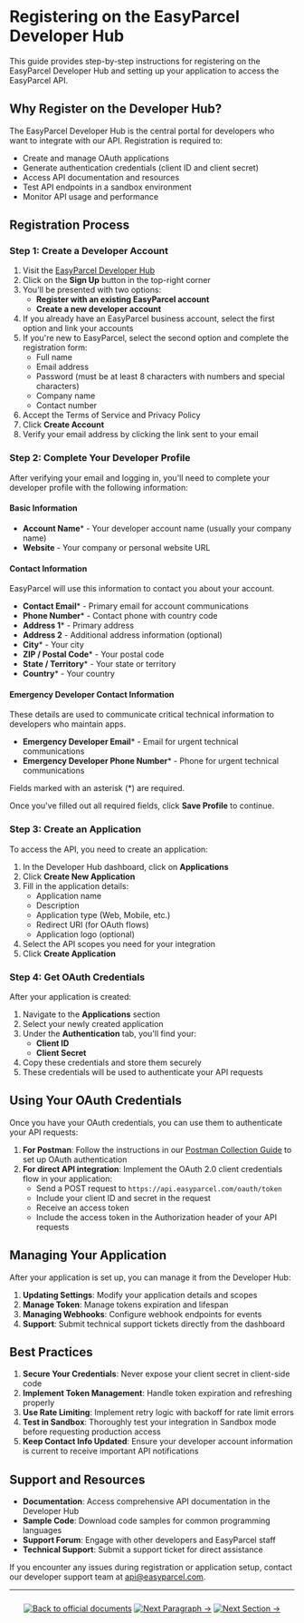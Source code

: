 # Registering on the EasyParcel Developer Hub

This guide provides step-by-step instructions for registering on the EasyParcel Developer Hub and setting up your application to access the EasyParcel API.

## Why Register on the Developer Hub?

The EasyParcel Developer Hub is the central portal for developers who want to integrate with our API. Registration is required to:

- Create and manage OAuth applications
- Generate authentication credentials (client ID and client secret)
- Access API documentation and resources
- Test API endpoints in a sandbox environment
- Monitor API usage and performance

## Registration Process

### Step 1: Create a Developer Account

1. Visit the [EasyParcel Developer Hub](https://developer.easyparcel.com)
2. Click on the **Sign Up** button in the top-right corner
3. You'll be presented with two options:
   - **Register with an existing EasyParcel account**
   - **Create a new developer account**
4. If you already have an EasyParcel business account, select the first option and link your accounts
5. If you're new to EasyParcel, select the second option and complete the registration form:
   - Full name
   - Email address
   - Password (must be at least 8 characters with numbers and special characters)
   - Company name
   - Contact number
6. Accept the Terms of Service and Privacy Policy
7. Click **Create Account**
8. Verify your email address by clicking the link sent to your email

### Step 2: Complete Your Developer Profile

After verifying your email and logging in, you'll need to complete your developer profile with the following information:

#### Basic Information
- **Account Name*** - Your developer account name (usually your company name)
- **Website** - Your company or personal website URL

#### Contact Information
EasyParcel will use this information to contact you about your account.
- **Contact Email*** - Primary email for account communications
- **Phone Number*** - Contact phone with country code
- **Address 1*** - Primary address
- **Address 2** - Additional address information (optional)
- **City*** - Your city
- **ZIP / Postal Code*** - Your postal code
- **State / Territory*** - Your state or territory
- **Country*** - Your country

#### Emergency Developer Contact Information
These details are used to communicate critical technical information to developers who maintain apps.
- **Emergency Developer Email*** - Email for urgent technical communications
- **Emergency Developer Phone Number*** - Phone for urgent technical communications

Fields marked with an asterisk (*) are required.

Once you've filled out all required fields, click **Save Profile** to continue.

### Step 3: Create an Application

To access the API, you need to create an application:

1. In the Developer Hub dashboard, click on **Applications**
2. Click **Create New Application**
3. Fill in the application details:
   - Application name
   - Description
   - Application type (Web, Mobile, etc.)
   - Redirect URI (for OAuth flows)
   - Application logo (optional)
4. Select the API scopes you need for your integration
5. Click **Create Application**

### Step 4: Get OAuth Credentials

After your application is created:

1. Navigate to the **Applications** section
2. Select your newly created application
3. Under the **Authentication** tab, you'll find your:
   - **Client ID**
   - **Client Secret**
4. Copy these credentials and store them securely
5. These credentials will be used to authenticate your API requests

## Using Your OAuth Credentials

Once you have your OAuth credentials, you can use them to authenticate your API requests:

1. **For Postman**: Follow the instructions in our [Postman Collection Guide](link-to-postman-guide) to set up OAuth authentication
2. **For direct API integration**: Implement the OAuth 2.0 client credentials flow in your application:
   - Send a POST request to `https://api.easyparcel.com/oauth/token`
   - Include your client ID and secret in the request
   - Receive an access token
   - Include the access token in the Authorization header of your API requests

## Managing Your Application

After your application is set up, you can manage it from the Developer Hub:

1. **Updating Settings**: Modify your application details and scopes
2. **Manage Token**: Manage tokens expiration and lifespan 
3. **Managing Webhooks**: Configure webhook endpoints for events
4. **Support**: Submit technical support tickets directly from the dashboard

## Best Practices

1. **Secure Your Credentials**: Never expose your client secret in client-side code
2. **Implement Token Management**: Handle token expiration and refreshing properly
3. **Use Rate Limiting**: Implement retry logic with backoff for rate limit errors
4. **Test in Sandbox**: Thoroughly test your integration in Sandbox mode before requesting production access
5. **Keep Contact Info Updated**: Ensure your developer account information is current to receive important API notifications

## Support and Resources

- **Documentation**: Access comprehensive API documentation in the Developer Hub
- **Sample Code**: Download code samples for common programming languages
- **Support Forum**: Engage with other developers and EasyParcel staff
- **Technical Support**: Submit a support ticket for direct assistance

If you encounter any issues during registration or application setup, contact our developer support team at api@easyparcel.com.

---
<div align="center" style="margin: 1.5rem 0;">

[![Back to official documents](https://img.shields.io/badge/Back_to_official_documents-007ACC?style=flat-square)](../README.md)
[![Next Paragraph →](https://img.shields.io/badge/Next_Paragraph_%E2%86%92-00CC88?style=flat-square)](../1.Developer%20Hub/2.set%20up%20app.md)
[![Next Section →](https://img.shields.io/badge/Next_Paragraph_%E2%86%92-00CC88?style=flat-square)](/2.Create%20Sandbox/1.Setup%20Demo%20Account.md)

</div>

